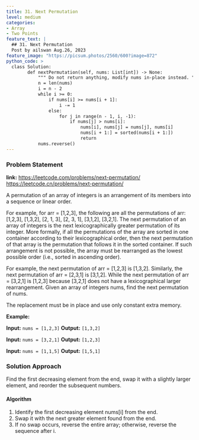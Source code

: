 ```yaml
---
title: 31. Next Permutation
level: medium
categories:
- Array
- Two Points
feature_text: |
  ## 31. Next Permutation
  Post by ailswan Aug.26, 2023
feature_image: "https://picsum.photos/2560/600?image=872"
python_code: >
  class Solution:
        def nextPermutation(self, nums: List[int]) -> None:
            """ Do not return anything, modify nums in-place instead. """
            n = len(nums)
            i = n - 2
            while i >= 0:
                if nums[i] >= nums[i + 1]:
                    i -= 1
                else:
                    for j in range(n - 1, i, -1):
                        if nums[j] > nums[i]:
                            nums[i], nums[j] = nums[j], nums[i]
                            nums[i + 1:] = sorted(nums[i + 1:])
                            return
            nums.reverse()
---
```


### Problem Statement
**link:**
https://leetcode.com/problems/next-permutation/
https://leetcode.cn/problems/next-permutation/

A permutation of an array of integers is an arrangement of its members into a sequence or linear order.

For example, for arr = [1,2,3], the following are all the permutations of arr: [1,2,3], [1,3,2], [2, 1, 3], [2, 3, 1], [3,1,2], [3,2,1].
The next permutation of an array of integers is the next lexicographically greater permutation of its integer. More formally, if all the permutations of the array are sorted in one container according to their lexicographical order, then the next permutation of that array is the permutation that follows it in the sorted container. If such arrangement is not possible, the array must be rearranged as the lowest possible order (i.e., sorted in ascending order).

For example, the next permutation of arr = [1,2,3] is [1,3,2].
Similarly, the next permutation of arr = [2,3,1] is [3,1,2].
While the next permutation of arr = [3,2,1] is [1,2,3] because [3,2,1] does not have a lexicographical larger rearrangement.
Given an array of integers nums, find the next permutation of nums.

The replacement must be in place and use only constant extra memory.


**Example:**

**Input:** `nums = [1,2,3]`
**Output:** `[1,3,2]`

**Input:** `nums = [3,2,1]`
**Output:** `[1,2,3]`

**Input:** `nums = [1,1,5]`
**Output:** `[1,5,1]`

### Solution Approach

Find the first decreasing element from the end, swap it with a slightly larger element, and reorder the subsequent numbers.

#### Algorithm

1. Identify the first decreasing element nums[i] from the end.
2. Swap it with the next greater element found from the end.
3. If no swap occurs, reverse the entire array; otherwise, reverse the sequence after i.

